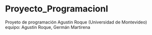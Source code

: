 # Proyecto_ProgramacionI
Proyeto de programación Agustin Roque (Universidad de Montevideo) equipo: Agustin Roque, Germán Martirena
